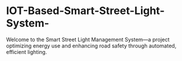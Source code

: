 # IOT-Based-Smart-Street-Light-System-
 Welcome to the Smart Street Light Management System—a project optimizing energy use and enhancing road safety through automated, efficient lighting.
